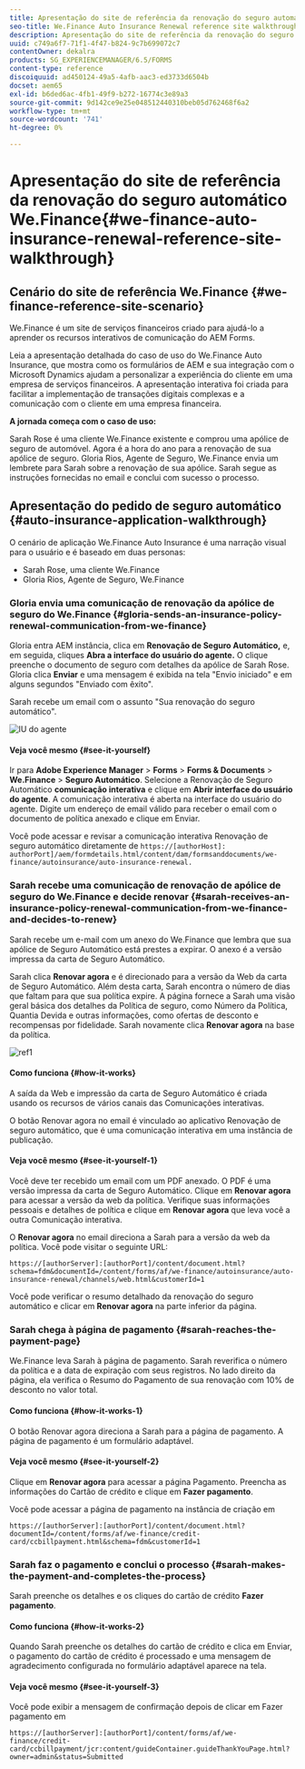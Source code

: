 ```yaml
---
title: Apresentação do site de referência da renovação do seguro automático We.Finance
seo-title: We.Finance Auto Insurance Renewal reference site walkthrough
description: Apresentação do site de referência da renovação do seguro automático We.Finance
uuid: c749a6f7-71f1-4f47-b824-9c7b699072c7
contentOwner: dekalra
products: SG_EXPERIENCEMANAGER/6.5/FORMS
content-type: reference
discoiquuid: ad450124-49a5-4afb-aac3-ed3733d6504b
docset: aem65
exl-id: b6ded6ac-4fb1-49f9-b272-16774c3e89a3
source-git-commit: 9d142ce9e25e048512440310beb05d762468f6a2
workflow-type: tm+mt
source-wordcount: '741'
ht-degree: 0%

---
```


# Apresentação do site de referência da renovação do seguro automático We.Finance{#we-finance-auto-insurance-renewal-reference-site-walkthrough}

## Cenário do site de referência We.Finance  {#we-finance-reference-site-scenario}

We.Finance é um site de serviços financeiros criado para ajudá-lo a aprender os recursos interativos de comunicação do AEM Forms.

Leia a apresentação detalhada do caso de uso do We.Finance Auto Insurance, que mostra como os formulários de AEM e sua integração com o Microsoft Dynamics ajudam a personalizar a experiência do cliente em uma empresa de serviços financeiros. A apresentação interativa foi criada para facilitar a implementação de transações digitais complexas e a comunicação com o cliente em uma empresa financeira.

**A jornada começa com o caso de uso:**

Sarah Rose é uma cliente We.Finance existente e comprou uma apólice de seguro de automóvel. Agora é a hora do ano para a renovação de sua apólice de seguro. Gloria Rios, Agente de Seguro, We.Finance envia um lembrete para Sarah sobre a renovação de sua apólice. Sarah segue as instruções fornecidas no email e conclui com sucesso o processo.

## Apresentação do pedido de seguro automático {#auto-insurance-application-walkthrough}

O cenário de aplicação We.Finance Auto Insurance é uma narração visual para o usuário e é baseado em duas personas:

* Sarah Rose, uma cliente We.Finance
* Gloria Rios, Agente de Seguro, We.Finance

### Gloria envia uma comunicação de renovação da apólice de seguro do We.Finance {#gloria-sends-an-insurance-policy-renewal-communication-from-we-finance}

Gloria entra AEM instância, clica em **Renovação de Seguro Automático,** e, em seguida, cliques **Abra a interface do usuário do agente.** O clique preenche o documento de seguro com detalhes da apólice de Sarah Rose. Gloria clica **Enviar** e uma mensagem é exibida na tela &quot;Envio iniciado&quot; e em alguns segundos &quot;Enviado com êxito&quot;.

Sarah recebe um email com o assunto &quot;Sua renovação do seguro automático&quot;.

![IU do agente](assets/agent_ui_email_new.png)

#### Veja você mesmo {#see-it-yourself}

Ir para **Adobe Experience Manager** > **Forms** > **Forms &amp; Documents** > **We.Finance** > **Seguro Automático**. Selecione a Renovação de Seguro Automático **comunicação interativa** e clique em **Abrir interface do usuário do agente**. A comunicação interativa é aberta na interface do usuário do agente. Digite um endereço de email válido para receber o email com o documento de política anexado e clique em Enviar.

Você pode acessar e revisar a comunicação interativa Renovação de seguro automático diretamente de `https://[authorHost]: authorPort]/aem/formdetails.html/content/dam/formsanddocuments/we-finance/autoinsurance/auto-insurance-renewal.`

### Sarah recebe uma comunicação de renovação de apólice de seguro do We.Finance e decide renovar {#sarah-receives-an-insurance-policy-renewal-communication-from-we-finance-and-decides-to-renew}

Sarah recebe um e-mail com um anexo do We.Finance que lembra que sua apólice de Seguro Automático está prestes a expirar. O anexo é a versão impressa da carta de Seguro Automático.

Sarah clica **Renovar agora** e é direcionado para a versão da Web da carta de Seguro Automático. Além desta carta, Sarah encontra o número de dias que faltam para que sua política expire. A página fornece a Sarah uma visão geral básica dos detalhes da Política de seguro, como Número da Política, Quantia Devida e outras informações, como ofertas de desconto e recompensas por fidelidade. Sarah novamente clica **Renovar agora** na base da política.

![ref1](assets/ref1.png)

#### Como funciona {#how-it-works}

A saída da Web e impressão da carta de Seguro Automático é criada usando os recursos de vários canais das Comunicações interativas.

O botão Renovar agora no email é vinculado ao aplicativo Renovação de seguro automático, que é uma comunicação interativa em uma instância de publicação.

#### Veja você mesmo {#see-it-yourself-1}

Você deve ter recebido um email com um PDF anexado. O PDF é uma versão impressa da carta de Seguro Automático. Clique em **Renovar agora** para acessar a versão da web da política. Verifique suas informações pessoais e detalhes de política e clique em **Renovar agora** que leva você a outra Comunicação interativa.

O **Renovar agora** no email direciona a Sarah para a versão da web da política. Você pode visitar o seguinte URL:

`https://[authorServer]:[authorPort]/content/document.html?schema=fdm&documentId=/content/forms/af/we-finance/autoinsurance/auto-insurance-renewal/channels/web.html&customerId=1`

Você pode verificar o resumo detalhado da renovação do seguro automático e clicar em **Renovar agora** na parte inferior da página.

### Sarah chega à página de pagamento {#sarah-reaches-the-payment-page}

We.Finance leva Sarah à página de pagamento. Sarah reverifica o número da política e a data de expiração com seus registros. No lado direito da página, ela verifica o Resumo do Pagamento de sua renovação com 10% de desconto no valor total.

#### Como funciona {#how-it-works-1}

O botão Renovar agora direciona a Sarah para a página de pagamento. A página de pagamento é um formulário adaptável.

#### Veja você mesmo {#see-it-yourself-2}

Clique em **Renovar agora** para acessar a página Pagamento. Preencha as informações do Cartão de crédito e clique em **Fazer pagamento**.

Você pode acessar a página de pagamento na instância de criação em

`https://[authorServer]:[authorPort]/content/document.html?documentId=/content/forms/af/we-finance/credit-card/ccbillpayment.html&schema=fdm&customerId=1`

### Sarah faz o pagamento e conclui o processo {#sarah-makes-the-payment-and-completes-the-process}

Sarah preenche os detalhes e os cliques do cartão de crédito **Fazer pagamento**.

#### Como funciona {#how-it-works-2}

Quando Sarah preenche os detalhes do cartão de crédito e clica em Enviar, o pagamento do cartão de crédito é processado e uma mensagem de agradecimento configurada no formulário adaptável aparece na tela.

#### Veja você mesmo {#see-it-yourself-3}

Você pode exibir a mensagem de confirmação depois de clicar em Fazer pagamento em

`https://[authorServer]:[authorPort]/content/forms/af/we-finance/credit-card/ccbillpayment/jcr:content/guideContainer.guideThankYouPage.html?owner=admin&status=Submitted`
